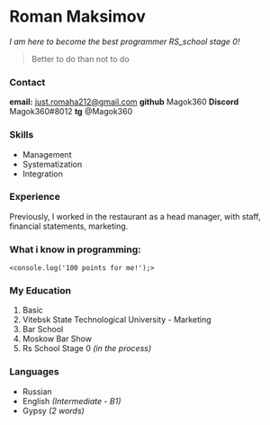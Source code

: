  # Roman Maksimov 
*I am here to become the best programmer RS_school stage 0!* 
> Better to do than not to do

### Contact 
**email:** just.romaha212@gmail.com
**github** Magok360
**Discord** Magok360#8012
**tg** @Magok360

### Skills
* Management
* Systematization
* Integration

### Experience
Previously, I worked in the
restaurant as a head manager, with staff, financial statements, marketing.

### What i know in programming:
    <console.log('100 points for me!');>

### My Education
1. Basic
2. Vitebsk State Technological University - Marketing
3. Bar School 
4. Moskow Bar Show
5. Rs School Stage 0 *(in the process)*

### Languages
- Russian
- English *(Intermediate - B1)*
- Gypsy *(2 words)*


